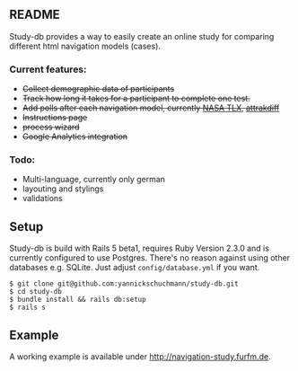 ## README

Study-db provides a way to easily create an online study for comparing different 
html navigation models (cases). 

### Current features:
* ~~Collect demographic data of participants~~
* ~~Track how long it takes for a participant to complete one test.~~
* ~~Add polls after each navigation model, currently [NASA TLX](https://en.wikipedia.org/wiki/NASA-TLX), [attrakdiff](http://attrakdiff.de/)~~
* ~~Instructions page~~
* ~~process wizard~~
* ~~Google Analytics integration~~

### Todo:

* Multi-language, currently only german
* layouting and stylings
* validations

## Setup

Study-db is build with Rails 5 beta1, requires Ruby Version 2.3.0 and is currently configured to use Postgres.
There's no reason against using other databases e.g. SQLite. Just adjust `config/database.yml` if you want. 

```
$ git clone git@github.com:yannickschuchmann/study-db.git
$ cd study-db
$ bundle install && rails db:setup
$ rails s
```

## Example

A working example is available under <http://navigation-study.furfm.de>.
